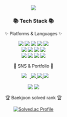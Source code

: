 <div align=center>
	<img src="https://capsule-render.vercel.app/api?type=waving&color=timeAuto&height=200&section=header&text=Hojini%20Github!&fontSize=90" />	
</div>
<div align=center>
	<h3>📚 Tech Stack 📚</h3>
	<p>✨ Platforms & Languages ✨</p>
</div>
<div align="center">
	<img src="https://img.shields.io/badge/Java-007396?style=flat&logo=Conda-Forge&logoColor=white" />
	<img src="https://img.shields.io/badge/HTML5-E34F26?style=flat&logo=HTML5&logoColor=white" />
	<img src="https://img.shields.io/badge/CSS3-1572B6?style=flat&logo=CSS3&logoColor=white" />
	<img src="https://img.shields.io/badge/JavaScript-F7DF1E?style=flat&logo=JavaScript&logoColor=white" />
	<img src="https://img.shields.io/badge/jQuery-0769AD?style=flat&logo=jQuery&logoColor=white" />
	<br>
	<img src="https://img.shields.io/badge/Spring-6DB33F?style=flat&logo=Spring&logoColor=white" />
	<img src="https://img.shields.io/badge/Bootstrap-7952B3?style=flat&logo=Bootstrap&logoColor=white" />
	<img src="https://img.shields.io/badge/Selenium-43B02A?style=flat&logo=Selenium&logoColor=white" />
	<img src="https://img.shields.io/badge/Mybatis-000000?style=flat&logo=Fluentd&logoColor=white" />
	<br>
	<img src="https://img.shields.io/badge/Oracle%20SQL-F80000?style=flat&logo=Oracle&logoColor=white" />
	<img src="https://img.shields.io/badge/MySQL-4479A1?style=flat&logo=MySQL&logoColor=white" />
	<img src="https://img.shields.io/badge/MariaDB-003545?style=flat&logo=MariaDB&logoColor=white" />
	<img src="https://img.shields.io/badge/Linux-FCC624?style=flat&logo=Linux&logoColor=white" />
</div>

<div align=center>
	<p>🎨 SNS & Portfolio 🎨</p>
</div>
<div align=center>
	<a href="https://www.instagram.com/lil_ho9/">
    <img src="http://img.shields.io/badge/-Instagram-%23E4405F.svg?style=flat&logo=Instagram&logoColor=white&link=https://www.instagram.com/lil_ho9/"
        style="height : auto; margin-left : 10px; margin-right : 10px;"/>
</a>
	<a href="https://velog.io/@hojinida">
		<img src="https://img.shields.io/badge/Blog-FF9800?style=flat&logo=Blogger&logoColor=white" />
	</a>
	<a href="mailto:8528231@naver.com">
		<img src="https://img.shields.io/badge/Mail-30B980?style=flat&logo=Gmail&logoColor=white" />
	</a>
	<a href=https://www.notion.so/4c9cc6c487334f999cef8b29b3945120>
		<img src="https://img.shields.io/badge/Notion-000000?style=flat&logo=Notion&logoColor=white" />
	</a>
	<br>
</div>
<div align=center>
	<br>
<img src="https://github-readme-stats.vercel.app/api?username=hojinida&show_icons=true">
<img src="https://github-readme-stats.vercel.app/api/top-langs/?username=hojinida&layout=compact">

<br>
<p>🏆 Baekjoon solved rank 🏆</p>
	
[![Solved.ac Profile](http://mazassumnida.wtf/api/v2/generate_badge?boj=opqrs1107)](https://solved.ac/profile/opqrs1107)
</div>

